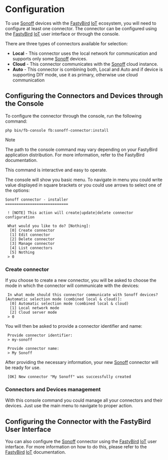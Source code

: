 # Configuration

To use [Sonoff](https://sonoff.tech) devices with the [FastyBird](https://www.fastybird.com) [IoT](https://en.wikipedia.org/wiki/Internet_of_things) ecosystem, you will need to configure at least one connector.
The connector can be configured using the [FastyBird](https://www.fastybird.com) [IoT](https://en.wikipedia.org/wiki/Internet_of_things) user interface or through the console.

There are three types of connectors available for selection:

- **Local** - This connector uses the local network for communication and supports only some [Sonoff](https://sonoff.tech) devices.
- **Cloud** - This connector communicates with the [Sonoff](https://sonoff.tech) cloud instance.
- **Auto** - This connector is combining both, Local and Auto and if device is supporting DIY mode, use it as primary, otherwise use cloud communication

## Configuring the Connectors and Devices through the Console

To configure the connector through the console, run the following command:

```shell
php bin/fb-console fb:sonoff-connector:install
```

> [!NOTE]
The path to the console command may vary depending on your FastyBird application distribution. For more information, refer to the FastyBird documentation.

This command is interactive and easy to operate.

The console will show you basic menu. To navigate in menu you could write value displayed in square brackets or you
could use arrows to select one of the options:

```
Sonoff connector - installer
============================

 ! [NOTE] This action will create|update|delete connector configuration

 What would you like to do? [Nothing]:
  [0] Create connector
  [1] Edit connector
  [2] Delete connector
  [3] Manage connector
  [4] List connectors
  [5] Nothing
 > 0
```

### Create connector

If you choose to create a new connector, you will be asked to choose the mode in which the connector will communicate with the devices:

```
 In what mode should this connector communicate with Sonoff devices? [Automatic selection mode (combined local & cloud)]:
  [0] Automatic selection mode (combined local & cloud)
  [1] Local network mode
  [2] Cloud server mode
 > 0
```

You will then be asked to provide a connector identifier and name:

```
 Provide connector identifier:
 > my-sonoff
```

```
 Provide connector name:
 > My Sonoff
```

After providing the necessary information, your new [Sonoff](https://sonoff.tech) connector will be ready for use.

```
 [OK] New connector "My Sonoff" was successfully created
```

### Connectors and Devices management

With this console command you could manage all your connectors and their devices. Just use the main menu to navigate to proper action.

## Configuring the Connector with the FastyBird User Interface

You can also configure the [Sonoff](https://sonoff.tech) connector using the [FastyBird](https://www.fastybird.com) [IoT](https://en.wikipedia.org/wiki/Internet_of_things) user interface. For more information on how to do this,
please refer to the [FastyBird](https://www.fastybird.com) [IoT](https://en.wikipedia.org/wiki/Internet_of_things) documentation.
